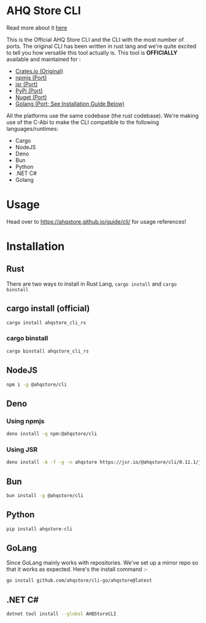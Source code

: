 # AHQ Store CLI

Read more about it [here](https://ahqstore.github.io)

This is the Official AHQ Store CLI and the CLI with the most number of ports.
The original CLI has been written in rust lang and we're quite excited to tell you how versatile this tool actually is. This tool is **OFFICIALLY** available and maintained for :

- [Crates.io (Original)](https://crates.io/crates/ahqstore_cli_rs)
- [npmjs (Port)](https://www.npmjs.com/package/@ahqstore/cli)
- [jsr (Port)](https://jsr.io/@ahqstore/cli)
- [PyPi (Port)](https://pypi.org/project/ahqstore-cli/)
- [Nuget (Port)](https://www.nuget.org/packages/AHQStoreCLI)
- [Golang (Port; See Installation Guide Below)](#golang)

All the platforms use the same codebase (the rust codebase). We're making use of the C-Abi to
make the CLI compatible to the following languages/runtimes:

- Cargo
- NodeJS
- Deno
- Bun
- Python
- .NET C#
- Golang

# Usage

Head over to https://ahqstore.github.io/guide/cli/ for usage references!

# Installation

## Rust

There are two ways to install in Rust Lang, `cargo install` and `cargo binstall`

## cargo install (official)

```sh
cargo install ahqstore_cli_rs
```

### cargo binstall

```sh
cargo binstall ahqstore_cli_rs
```

## NodeJS

```sh
npm i -g @ahqstore/cli
```

## Deno

### Using npmjs

```sh
deno install -g npm:@ahqstore/cli
```

### Using JSR

```sh
deno install -A -f -g -n ahqstore https://jsr.io/@ahqstore/cli/0.11.1/js/cli.js
```

## Bun

```sh
bun install -g @ahqstore/cli
```

## Python

```sh
pip install ahqstore-cli
```

## GoLang

Since GoLang mainly works with repositories. We've set up a mirror repo so that it works as expected. Here's the install command :-

```sh
go install github.com/ahqstore/cli-go/ahqstore@latest
```

## .NET C#

```sh
dotnet tool install --global AHQStoreCLI
```
